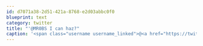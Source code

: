 ```yaml
---
id: d7071a38-2d51-421a-8768-e2d03abbc0f0
blueprint: text
category: twitter
title: "'@MR0BS I can haz?"
caption: '<span class="username username_linked">@<a href="https://twitter.com/MR0BS" title="BADER">MR0BS</a></span> I can haz?'
---
```

